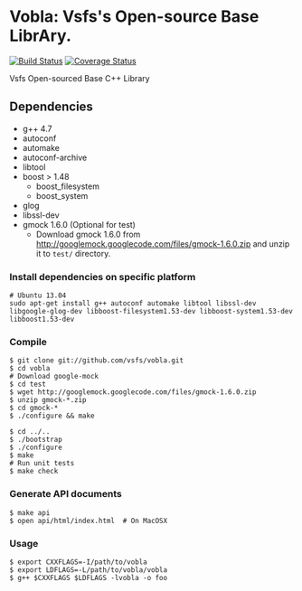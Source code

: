 Vobla: Vsfs's Open-source Base LibrAry.
=====

[![Build Status](https://travis-ci.org/vsfs/vobla.png?branch=master)](https://travis-ci.org/vsfs/vobla) [![Coverage Status](https://coveralls.io/repos/vsfs/vobla/badge.png?branch=master)](https://coveralls.io/r/vsfs/vobla)

Vsfs Open-sourced Base C++ Library

## Dependencies

 - g++ 4.7
 - autoconf
 - automake
 - autoconf-archive
 - libtool
 - boost > 1.48
   - boost_filesystem
   - boost_system
 - glog
 - libssl-dev
 - gmock 1.6.0 (Optional for test)
   - Download gmock 1.6.0 from
     http://googlemock.googlecode.com/files/gmock-1.6.0.zip and unzip it to `test/` directory.

### Install dependencies on specific platform

~~~~~~~~~~~~~~{.sh}
# Ubuntu 13.04
sudo apt-get install g++ autoconf automake libtool libssl-dev libgoogle-glog-dev libboost-filesystem1.53-dev libboost-system1.53-dev libboost1.53-dev
~~~~~~~~~~~~~~

### Compile

~~~~~~~~~~~~~~{.sh}
$ git clone git://github.com/vsfs/vobla.git
$ cd vobla
# Download google-mock
$ cd test
$ wget http://googlemock.googlecode.com/files/gmock-1.6.0.zip
$ unzip gmock-*.zip
$ cd gmock-*
$ ./configure && make

$ cd ../..
$ ./bootstrap
$ ./configure
$ make
# Run unit tests
$ make check
~~~~~~~~~~~~~~

### Generate API documents

~~~~~~~~~~~~{.sh}
$ make api
$ open api/html/index.html  # On MacOSX
~~~~~~~~~~~~

### Usage

~~~~~~~~~~~~{.sh}
$ export CXXFLAGS=-I/path/to/vobla
$ export LDFLAGS=-L/path/to/vobla/vobla
$ g++ $CXXFLAGS $LDFLAGS -lvobla -o foo
~~~~~~~~~~~~
